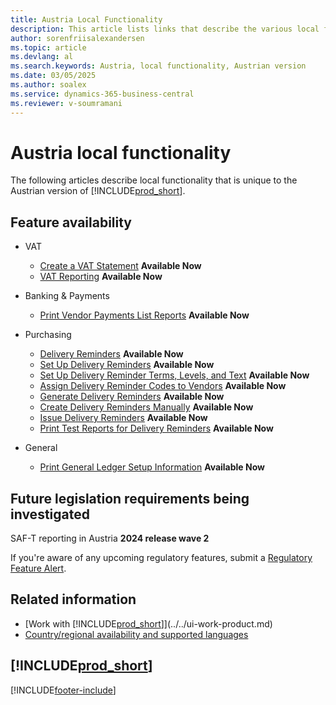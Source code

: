 ```yaml
---
title: Austria Local Functionality
description: This article lists links that describe the various local functionality in the Austrian version of Business Central.
author: sorenfriisalexandersen
ms.topic: article
ms.devlang: al
ms.search.keywords: Austria, local functionality, Austrian version
ms.date: 03/05/2025
ms.author: soalex
ms.service: dynamics-365-business-central
ms.reviewer: v-soumramani
---
```


# Austria local functionality

The following articles describe local functionality that is unique to the Austrian version of [!INCLUDE[prod_short](../../includes/prod_short.md)].  

## Feature availability

- VAT
  - [Create a VAT Statement](how-to-create-a-vat-statement.md) **Available Now**
  - [VAT Reporting](vat-reporting.md) **Available Now**

- Banking & Payments
  - [Print Vendor Payments List Reports](how-to-print-vendor-payments-list-reports.md) **Available Now**

- Purchasing
  - [Delivery Reminders](delivery-reminders.md) **Available Now**
  - [Set Up Delivery Reminders](how-to-set-up-delivery-reminders.md) **Available Now**
  - [Set Up Delivery Reminder Terms, Levels, and Text](how-to-set-up-delivery-reminder-terms-levels-and-text.md) **Available Now**
  - [Assign Delivery Reminder Codes to Vendors](how-to-assign-delivery-reminder-codes-to-vendors.md) **Available Now**
  - [Generate Delivery Reminders](how-to-generate-delivery-reminders.md) **Available Now**
  - [Create Delivery Reminders Manually](how-to-create-delivery-reminders-manually.md) **Available Now**
  - [Issue Delivery Reminders](how-to-issue-delivery-reminders.md) **Available Now**
  - [Print Test Reports for Delivery Reminders](how-to-print-test-reports-for-delivery-reminders.md) **Available Now**

- General
  - [Print General Ledger Setup Information](how-to-print-general-ledger-setup-information.md) **Available Now**

## Future legislation requirements being investigated

SAF-T reporting in Austria **2024 release wave 2**

If you're aware of any upcoming regulatory features, submit a [Regulatory Feature Alert](https://forms.office.com/pages/responsepage.aspx?id=v4j5cvGGr0GRqy180BHbRwkeauYiJKZOpJ0CtKuVmJlURURaMlQ4Rk05UFY4NkVEOTA0MUU5WThXSC4u).

## Related information

- [Work with [!INCLUDE[prod_short](../../includes/prod_short.md)]](../../ui-work-product.md)  
- [Country/regional availability and supported languages](/dynamics365/business-central/dev-itpro/compliance/apptest-countries-and-translations)  

## [!INCLUDE[prod_short](../../includes/free_trial_md.md)]  

[!INCLUDE[footer-include](../../includes/footer-banner.md)]
